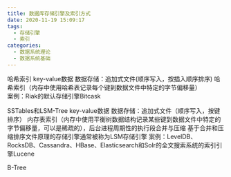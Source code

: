 ```yaml
---
title: 数据库存储引擎及索引方式
date: 2020-11-19 15:09:17
tags:
  - 存储引擎
  - 索引
categories:
  - 数据系统理论
  - 数据系统基础
---
```


哈希索引
     key-value数据   数据存储：追加式文件(顺序写入，按插入顺序排序)
     哈希索引（内存中使用哈希表记录每个键到数据文件中特定的字节偏移量）  
     案例：Riak的默认存储引擎Bitcask

SSTables和LSM-Tree
     key-value数据   数据存储：追加式文件（顺序写入，按键排序）
     内存表索引（内存中使用平衡树数据结构记录某些键到数据文件中特定的字节偏移量，可以是稀疏的），后台进程周期性的执行段合并与压缩
     基于合并和压缩排序文件原理的存储引擎通常被称为LSM存储引擎
     案例：LevelDB、RocksDB、Cassandra、HBase、Elasticsearch和Solr的全文搜索系统的索引引擎Lucene

B-Tree
    
